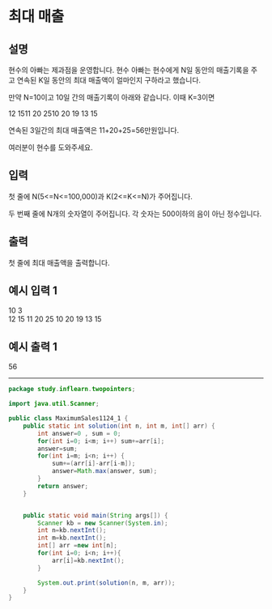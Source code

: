 # 최대 매출
## 설명

현수의 아빠는 제과점을 운영합니다. 현수 아빠는 현수에게 N일 동안의 매출기록을 주고 연속된 K일 동안의 최대 매출액이 얼마인지 구하라고 했습니다.

만약 N=10이고 10일 간의 매출기록이 아래와 같습니다. 이때 K=3이면

12 1511 20 2510 20 19 13 15

연속된 3일간의 최대 매출액은 11+20+25=56만원입니다.

여러분이 현수를 도와주세요.


## 입력
첫 줄에 N(5<=N<=100,000)과 K(2<=K<=N)가 주어집니다.

두 번째 줄에 N개의 숫자열이 주어집니다. 각 숫자는 500이하의 음이 아닌 정수입니다.


## 출력
첫 줄에 최대 매출액을 출력합니다.


## 예시 입력 1 

10 3   
12 15 11 20 25 10 20 19 13 15   
## 예시 출력 1

56

---

```java
package study.inflearn.twopointers;

import java.util.Scanner;

public class MaximumSales1124_1 {
    public static int solution(int n, int m, int[] arr) {
        int answer=0 , sum = 0;
        for(int i=0; i<m; i++) sum+=arr[i];
        answer=sum;
        for(int i=m; i<n; i++) {
            sum+=(arr[i]-arr[i-m]);
            answer=Math.max(answer, sum);
        }
        return answer;
    }


    public static void main(String args[]) {
        Scanner kb = new Scanner(System.in);
        int n=kb.nextInt();
        int m=kb.nextInt();
        int[] arr =new int[n];
        for(int i=0; i<n; i++){
            arr[i]=kb.nextInt();
        }

        System.out.print(solution(n, m, arr));
    }
}
```
